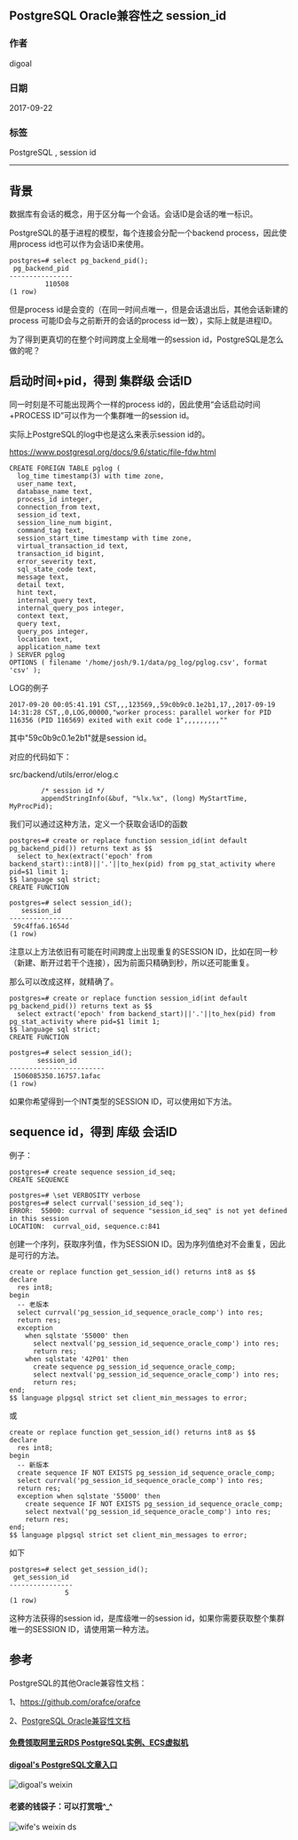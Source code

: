 ## PostgreSQL Oracle兼容性之 session_id  
                       
### 作者      
digoal      
      
### 日期       
2017-09-22     
        
### 标签      
PostgreSQL , session id    
                  
----                  
                   
## 背景       
数据库有会话的概念，用于区分每一个会话。会话ID是会话的唯一标识。  
  
PostgreSQL的基于进程的模型，每个连接会分配一个backend process，因此使用process id也可以作为会话ID来使用。  
  
```  
postgres=# select pg_backend_pid();  
 pg_backend_pid   
----------------  
         110508  
(1 row)  
```  
  
但是process id是会变的（在同一时间点唯一，但是会话退出后，其他会话新建的process 可能ID会与之前断开的会话的process id一致），实际上就是进程ID。  
  
为了得到更真切的在整个时间跨度上全局唯一的session id，PostgreSQL是怎么做的呢？  
  
## 启动时间+pid，得到 集群级 会话ID  
同一时刻是不可能出现两个一样的process id的，因此使用“会话启动时间+PROCESS ID”可以作为一个集群唯一的session id。  
  
实际上PostgreSQL的log中也是这么来表示session id的。  
  
https://www.postgresql.org/docs/9.6/static/file-fdw.html  
  
```  
CREATE FOREIGN TABLE pglog (  
  log_time timestamp(3) with time zone,  
  user_name text,  
  database_name text,  
  process_id integer,  
  connection_from text,  
  session_id text,  
  session_line_num bigint,  
  command_tag text,  
  session_start_time timestamp with time zone,  
  virtual_transaction_id text,  
  transaction_id bigint,  
  error_severity text,  
  sql_state_code text,  
  message text,  
  detail text,  
  hint text,  
  internal_query text,  
  internal_query_pos integer,  
  context text,  
  query text,  
  query_pos integer,  
  location text,  
  application_name text  
) SERVER pglog  
OPTIONS ( filename '/home/josh/9.1/data/pg_log/pglog.csv', format 'csv' );  
```  
  
LOG的例子  
  
```  
2017-09-20 00:05:41.191 CST,,,123569,,59c0b9c0.1e2b1,17,,2017-09-19 14:31:28 CST,,0,LOG,00000,"worker process: parallel worker for PID 116356 (PID 116569) exited with exit code 1",,,,,,,,,""  
```  
  
其中"59c0b9c0.1e2b1"就是session id。  
  
对应的代码如下：  
  
src/backend/utils/error/elog.c  
  
```  
        /* session id */  
        appendStringInfo(&buf, "%lx.%x", (long) MyStartTime, MyProcPid);  
```  
  
我们可以通过这种方法，定义一个获取会话ID的函数  
  
```  
postgres=# create or replace function session_id(int default pg_backend_pid()) returns text as $$   
  select to_hex(extract('epoch' from backend_start)::int8)||'.'||to_hex(pid) from pg_stat_activity where pid=$1 limit 1;  
$$ language sql strict;  
CREATE FUNCTION  
  
postgres=# select session_id();  
   session_id     
----------------  
 59c4ffa6.1654d  
(1 row)  
```  
  
注意以上方法依旧有可能在时间跨度上出现重复的SESSION ID，比如在同一秒（新建、断开过若干个连接），因为前面只精确到秒，所以还可能重复。  
  
那么可以改成这样，就精确了。  
  
```  
postgres=# create or replace function session_id(int default pg_backend_pid()) returns text as $$   
  select extract('epoch' from backend_start)||'.'||to_hex(pid) from pg_stat_activity where pid=$1 limit 1;  
$$ language sql strict;  
CREATE FUNCTION  
  
postgres=# select session_id();  
       session_id         
------------------------  
 1506085350.16757.1afac  
(1 row)  
```  
  
如果你希望得到一个INT类型的SESSION ID，可以使用如下方法。  
  
## sequence id，得到 库级 会话ID  
  
例子：  
  
```  
postgres=# create sequence session_id_seq;  
CREATE SEQUENCE  
  
postgres=# \set VERBOSITY verbose  
postgres=# select currval('session_id_seq');  
ERROR:  55000: currval of sequence "session_id_seq" is not yet defined in this session  
LOCATION:  currval_oid, sequence.c:841  
```  
  
创建一个序列，获取序列值，作为SESSION ID。因为序列值绝对不会重复，因此是可行的方法。  
  
```  
create or replace function get_session_id() returns int8 as $$  
declare  
  res int8;  
begin  
  -- 老版本  
  select currval('pg_session_id_sequence_oracle_comp') into res;  
  return res;  
  exception   
    when sqlstate '55000' then  
      select nextval('pg_session_id_sequence_oracle_comp') into res;  
      return res;  
    when sqlstate '42P01' then  
      create sequence pg_session_id_sequence_oracle_comp;  
      select nextval('pg_session_id_sequence_oracle_comp') into res;  
      return res;  
end;  
$$ language plpgsql strict set client_min_messages to error;  
```  
  
或  
  
```  
create or replace function get_session_id() returns int8 as $$  
declare  
  res int8;  
begin  
  -- 新版本  
  create sequence IF NOT EXISTS pg_session_id_sequence_oracle_comp;  
  select currval('pg_session_id_sequence_oracle_comp') into res;  
  return res;  
  exception when sqlstate '55000' then  
    create sequence IF NOT EXISTS pg_session_id_sequence_oracle_comp;  
    select nextval('pg_session_id_sequence_oracle_comp') into res;  
    return res;  
end;  
$$ language plpgsql strict set client_min_messages to error;  
```  
  
如下  
  
```  
postgres=# select get_session_id();  
 get_session_id   
----------------  
              5  
(1 row)  
```  
  
这种方法获得的session id，是库级唯一的session id，如果你需要获取整个集群唯一的SESSION ID，请使用第一种方法。  
  
## 参考  
PostgreSQL的其他Oracle兼容性文档：  
  
1、https://github.com/orafce/orafce  
  
2、[PostgreSQL Oracle兼容性文档](../class/21.md)  
   
  
  
  
  
  
  
  
  
  
  
  
  
  
#### [免费领取阿里云RDS PostgreSQL实例、ECS虚拟机](https://free.aliyun.com/ "57258f76c37864c6e6d23383d05714ea")
  
  
#### [digoal's PostgreSQL文章入口](https://github.com/digoal/blog/blob/master/README.md "22709685feb7cab07d30f30387f0a9ae")
  
  
![digoal's weixin](../pic/digoal_weixin.jpg "f7ad92eeba24523fd47a6e1a0e691b59")
  
  
#### 老婆的钱袋子：可以打赏哦^_^  
![wife's weixin ds](../pic/wife_weixin_ds.jpg "acd5cce1a143ef1d6931b1956457bc9f")
  
